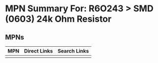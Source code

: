



# MPN Summary For: R6O243 > SMD (0603) 24k Ohm Resistor

## MPNs
  

|MPN|Direct Links|Search Links|
| :--- | :--- | :--- |
||||
